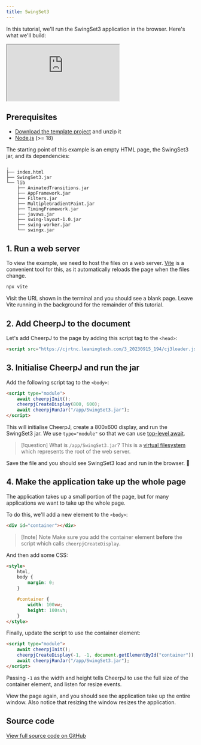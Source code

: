 ```yaml
---
title: SwingSet3
---
```


In this tutorial, we'll run the SwingSet3 application in the browser. Here's what we'll build:

<iframe src="https://cheerpj-example-swingset3.pages.dev/" class="w-full aspect-square"></iframe>

## Prerequisites

- [Download the template project](/cheerpj3/examples/swingset3-template.zip) and unzip it
- [Node.js](https://nodejs.org/en/) (>= 18)

The starting point of this example is an empty HTML page, the SwingSet3 jar, and its dependencies:

```
.
├── index.html
├── SwingSet3.jar
└── lib
    ├── AnimatedTransitions.jar
    ├── AppFramework.jar
    ├── Filters.jar
    ├── MultipleGradientPaint.jar
    ├── TimingFramework.jar
    ├── javaws.jar
    ├── swing-layout-1.0.jar
    ├── swing-worker.jar
    └── swingx.jar
```

## 1. Run a web server

To view the example, we need to host the files on a web server. [Vite](https://vitejs.dev/) is a convenient tool for this, as it automatically reloads the page when the files change.

```sh
npx vite
```

Visit the URL shown in the terminal and you should see a blank page. Leave Vite running in the background for the remainder of this tutorial.

## 2. Add CheerpJ to the document

Let's add CheerpJ to the page by adding this script tag to the `<head>`:

```html title="index.html"
<script src="https://cjrtnc.leaningtech.com/3_20230915_194/cj3loader.js"></script>
```

## 3. Initialise CheerpJ and run the jar

Add the following script tag to the `<body>`:

```html title="index.html"
<script type="module">
	await cheerpjInit();
	cheerpjCreateDisplay(800, 600);
	await cheerpjRunJar("/app/SwingSet3.jar");
</script>
```

This will initialise CheerpJ, create a 800x600 display, and run the SwingSet3 jar. We use `type="module"` so that we can use [top-level await](https://developer.mozilla.org/en-US/docs/Web/JavaScript/Guide/Modules#top_level_await).

> [!question] What is `/app/SwingSet3.jar`?
> This is a [virtual filesystem](/cheerpj3/guides/File-System-support) which represents the root of the web server.

Save the file and you should see SwingSet3 load and run in the browser. 🥳

## 4. Make the application take up the whole page

The application takes up a small portion of the page, but for many applications we want to take up the whole page.

To do this, we'll add a new element to the `<body>`:

```html title="index.html"
<div id="container"></div>
```

> [!note] Note
> Make sure you add the container element **before** the script which calls `cheerpjCreateDisplay`.

And then add some CSS:

```html title="index.html"
<style>
	html,
	body {
		margin: 0;
	}

	#container {
		width: 100vw;
		height: 100svh;
	}
</style>
```

Finally, update the script to use the container element:

```html title="index.html" {3}
<script type="module">
	await cheerpjInit();
	cheerpjCreateDisplay(-1, -1, document.getElementById("container"));
	await cheerpjRunJar("/app/SwingSet3.jar");
</script>
```

Passing `-1` as the width and height tells CheerpJ to use the full size of the container element, and listen for resize events.

View the page again, and you should see the application take up the entire window. Also notice that resizing the window resizes the application.

## Source code

[View full source code on GitHub](https://github.com/leaningtech/cheerpj-example-swingset3)
